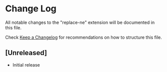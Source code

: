 # Change Log
All notable changes to the "replace-ne" extension will be documented in this file.

Check [Keep a Changelog](http://keepachangelog.com/) for recommendations on how to structure this file.

## [Unreleased]
- Initial release